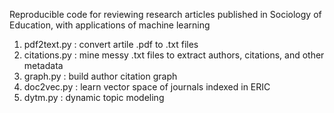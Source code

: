 Reproducible code for reviewing research articles published in Sociology of Education, with applications of machine learning

1. pdf2text.py : convert artile .pdf to .txt files
2. citations.py : mine messy .txt files to extract authors, citations, and other metadata
3. graph.py : build author citation graph
4. doc2vec.py : learn vector space of journals indexed in ERIC
5. dytm.py : dynamic topic modeling
